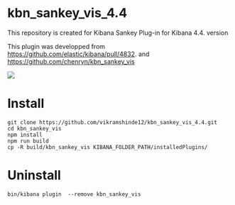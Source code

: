 # kbn_sankey_vis_4.4
This repository is created for Kibana Sankey Plug-in for Kibana 4.4. version


This plugin was developped from <https://github.com/elastic/kibana/pull/4832>.
and https://github.com/chenryn/kbn_sankey_vis

![](https://cloud.githubusercontent.com/assets/1219655/9702343/081607e6-548b-11e5-81cb-4523c8c9225d.png)

# Install

```
git clone https://github.com/vikramshinde12/kbn_sankey_vis_4.4.git
cd kbn_sankey_vis
npm install
npm run build
cp -R build/kbn_sankey_vis KIBANA_FOLDER_PATH/installedPlugins/
```

# Uninstall

```
bin/kibana plugin  --remove kbn_sankey_vis
```
